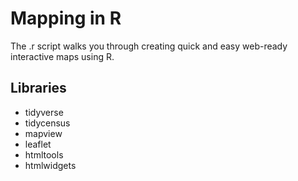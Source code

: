 # Mapping in R

The .r script walks you through creating quick and easy web-ready interactive maps using R.

## Libraries
- tidyverse
- tidycensus
- mapview
- leaflet
- htmltools
- htmlwidgets

